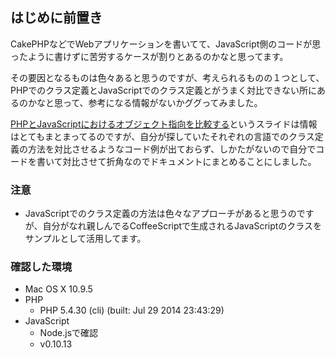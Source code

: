 ## はじめに前置き

CakePHPなどでWebアプリケーションを書いてて、JavaScript側のコードが思ったように書けずに苦労するケースが割りとあるのかなと思ってます。

その要因となるものは色々あると思うのですが、考えられるものの１つとして、PHPでのクラス定義とJavaScriptでのクラス定義とがうまく対比できない所にあるのかなと思って、参考になる情報がないかググってみました。

[PHPとJavaScriptにおけるオブジェクト指向を比較する](http://www.slideshare.net/kwatch/phpjavascript)というスライドは情報はとてもまとまってるのですが、自分が探していたそれぞれの言語でのクラス定義の方法を対比させるようなコード例が出ておらず、しかたがないので自分でコードを書いて対比させて折角なのでドキュメントにまとめることにしました。

### 注意

- JavaScriptでのクラス定義の方法は色々なアプローチがあると思うのですが、自分がなれ親しんでるCoffeeScriptで生成されるJavaScriptのクラスをサンプルとして活用してます。

### 確認した環境

- Mac OS X 10.9.5
- PHP
    - PHP 5.4.30 (cli) (built: Jul 29 2014 23:43:29)
- JavaScript
    - Node.jsで確認
    - v0.10.13

